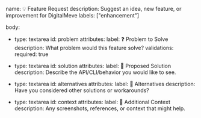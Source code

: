 name: 💡 Feature Request
description: Suggest an idea, new feature, or improvement for DigitalMeve
labels: ["enhancement"]

body:
  - type: textarea
    id: problem
    attributes:
      label: ❓ Problem to Solve
      description: What problem would this feature solve?
    validations:
      required: true

  - type: textarea
    id: solution
    attributes:
      label: 🚀 Proposed Solution
      description: Describe the API/CLI/behavior you would like to see.

  - type: textarea
    id: alternatives
    attributes:
      label: 🔄 Alternatives
      description: Have you considered other solutions or workarounds?

  - type: textarea
    id: context
    attributes:
      label: 📎 Additional Context
      description: Any screenshots, references, or context that might help.
